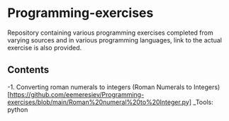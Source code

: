 # Programming-exercises
Repository containing various programming exercises completed from varying sources and in various programming languages, link to the actual exercise is also provided.


## Contents
-1. Converting roman numerals to integers (Roman Numerals to Integers)[https://github.com/eemeresiev/Programming-exercises/blob/main/Roman%20numeral%20to%20Integer.py]
_Tools: python
